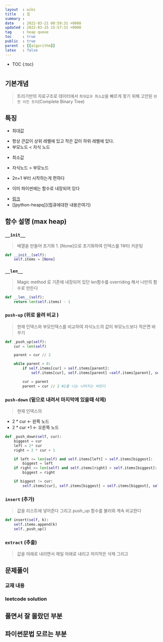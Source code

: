 ```yaml
---
layout  : wiki
title   : 힙 
summary : 
date    : 2022-03-21 00:59:31 +0900
updated : 2022-03-25 15:57:31 +0900
tag     : heap queue 
toc     : true
public  : true
parent  : [[algorithm]] 
latex   : false
---
```

* TOC
{:toc}

# 
## 기본개념
> 트리기반의 자료구조로 데이터에서 `최대값과 최소값`을 빠르게 찾기 위해 고안된 `완전 이진 트리`(Complete Binary Tree)


## 특징
* 최대값
- 항상 큰값이 상위 레벨에 있고 작은 값이 하위 레벨에 있다.
- 부모노드 <  자식 노드 

* 최소값
- 자식노드 > 부모노드

* 2n+1 부터 시작하는게 편하다


* 이미 파이썬에는 함수로 내장되어 있다
- [링크](https://docs.python.org/ko/3.9/library/heapq.html?highlight=heap#module-heapq)
- [[python-heapq]]{힙큐에대한 내용은여기} 

## 함수 설명 (max heap)


### `__init__`
> 배열을 만들어 초기화 
    1. [None]으로 초기화하여 인덱스를 1부터 카운팅

```python
def __init__(self):
    self.items = [None]
```

### `__len__`
> Magic method 로 기존에 내장되어 있던 len함수를 overriding 해서 나만의 함수로 만든다 

```python
def __len__(self):
    return len(self.items) - 1
```

### `push-up` (위로 올려 비교 )
> 현재 인덱스와 부모인덱스를 비교하여 자식노드의 값이 부모노드보다 작은면 바꾸기 

```python
def _push_up(self):
    cur = len(self)

    parent = cur // 2 

    while parent > 0:
        if self.items[cur] > self.items[parent]:
            self.items[cur], self.items[parent] =self.items[parent], self.items[cur]

        cur = parent
        parent = cur // 2 #2를 나눈 나머지는 버린다
```


### `push-down` (밑으로 내려서 마지막에 있을때 삭제)
> 현재 인덱스의
*  2 * cur <- 왼쪽 노드
*  2 * cur +1 <- 오른쪽 노드 

```python
def _push_down(self, cur):
    biggest = cur
    left = 2* cur
    right = 2 * cur + 1

    if left <= len(self) and self.items[left] > self.items[biggest]:
        biggest = left
    if right <= len(self) and self.items[right] > self.items[biggest]:
        biggest = right

    if biggest != cur:
        self.items[cur], self.items[biggest] = self.items[biggest], self.items[cur]
```


### `insert` (추가)
> 값을 리스트에 넣어준다 그리고 push_up 함수를 불러와 계속 비교한다 

```python
def insert(self, k):
    self.items.append(k)
    self._push_up()
```


### `extract` (추출)
> 값을 아래로 내리면서 제일 아래로 내리고 마지막은 삭제 그리고 


## 문제풀이  
### 교재 내용

### leetcode solution

## 풀면서 잘 몰랐던 부분 

## 파이썬문법 모르는 부분 


